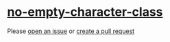 [no-empty-character-class](https://eslint.org/docs/rules/no-empty-character-class)
==================================================================================
Please [open an issue](https://github.com/professional-js/eslint-config/issues/new)
or [create a pull request](https://github.com/professional-js/eslint-config/edit/main/src/rules-configurations/eslint/no-empty-character-class.md)

